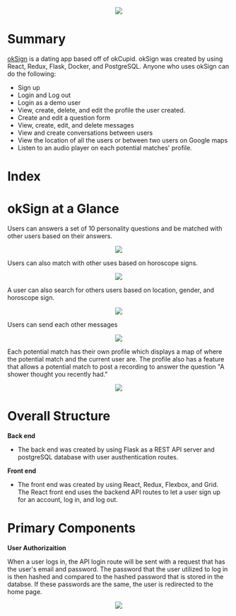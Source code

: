 <p align="center" width="80%">
  <img src="https://res.cloudinary.com/mabmab/image/upload/v1640760248/okSign/Screen_Shot_2021-12-28_at_10.44.01_PM_wfk2h3.png"/>
</p>

# Summary 
[okSign](https://oksign-kelseysry.herokuapp.com/login) is a dating app based off of okCupid. okSign was created by using React, Redux, Flask, Docker, and PostgreSQL. Anyone who uses okSign can do the following:

- Sign up
- Login and Log out
- Login as a demo user
- View, create, delete, and edit the profile the user created.
- Create and edit a question form 
- View, create, edit, and delete messages 
- View and create conversations between users
- View the location of all the users or between two users on Google maps
- Listen to an audio player on each potential matches' profile. 

# Index 

# okSign at a Glance 


 Users can answers a set of 10 personality questions and be matched with other users based on their answers.

<p align="center" width="80%">
  <img src="https://res.cloudinary.com/mabmab/image/upload/v1640758417/okSign/Screen_Shot_2021-12-28_at_10.13.18_PM_uykgy2.png"/>
</p>

Users can also match with other uses based on horoscope signs.
<p align="center" width="80%">
  <img src="https://res.cloudinary.com/mabmab/image/upload/v1640758361/okSign/Screen_Shot_2021-12-28_at_10.12.34_PM_n6av3g.png"/>
</p>


 A user can also search for others users based on location, gender, and horoscope sign.
 <p align="center" width="80%">
  <img src="https://res.cloudinary.com/mabmab/image/upload/v1640758509/okSign/Screen_Shot_2021-12-28_at_10.15.04_PM_jb6lqd.png"/>
</p>

 
 Users can send each other messages 
  <p align="center" width="50%">
  <img src="https://res.cloudinary.com/mabmab/image/upload/v1640758587/okSign/Screen_Shot_2021-12-28_at_10.16.22_PM_ntkhbw.png"/>
  </p>
 
 Each potential match has their own profile which displays a map of where the potential match and the current user are. The profile also has a feature that allows a potential match to post a recording to answer the question "A shower thought you recently had." 
  <p align="center" width="50%">
  <img src="https://res.cloudinary.com/mabmab/image/upload/v1640758629/okSign/Screen_Shot_2021-12-28_at_10.17.04_PM_rq4fsv.png"/>
  </p>

# Overall Structure

**Back end**
- The back end was created by using Flask as a REST API server and postgreSQL database with user austhentication routes.

**Front end**
- The front end was created by using React, Redux, Flexbox, and Grid. The React front end uses the backend API routes to let a user sign up for an account, log in, and log out.


# Primary Components

**User Authorizaition**

When a user logs in, the API login route will be sent with a request that has the user's email and password. The password that the user utilized to log in is then hashed and compared to the hashed password that is stored in the databse. If these passwords are the same, the user is redirected to the home page. 

  <p align="center" width="50%">
  <img src="https://res.cloudinary.com/mabmab/image/upload/v1640760060/okSign/Screen_Shot_2021-12-28_at_10.40.54_PM_pqkikw.png"/>
  </p>
  

